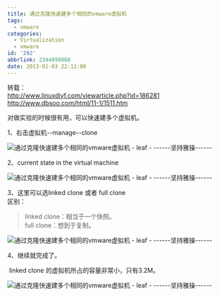 ```yaml
---
title: 通过克隆快速建多个相同的vmware虚拟机
tags:
  - vmware
categories:
  - Virtualization
  - vmware
id: '292'
abbrlink: 2344099068
date: 2013-01-03 22:11:00
---
```


转载：  
http://www.linuxdiyf.com/viewarticle.php?id=186281  
http://www.dbsoo.com/html/11-1/1511.htm  
  
对做实验的时候很有用，可以快速建多个虚拟机。  
  
1、右击虚拟机--manage--clone  

![通过克隆快速建多个相同的vmware虚拟机 - leaf - ------坚持雅操------](http://img5.ph.126.net/hdP7xJtaCFIbev6kV8vTJg==/6597242389983724135.jpg "通过克隆快速建多个相同的vmware虚拟机 - leaf - ------坚持雅操------")  
  
2、current state in the virtual machine  

![通过克隆快速建多个相同的vmware虚拟机 - leaf - ------坚持雅操------](http://img6.ph.126.net/FH-HXRjZif6uQBeW85ORIg==/6597776752633506436.jpg "通过克隆快速建多个相同的vmware虚拟机 - leaf - ------坚持雅操------")  
  
  

3、这里可以选linked clone 或者 full clone  
区别：  

> linked clone：相当于一个快照。  
> full clone：想到于复制。  

![通过克隆快速建多个相同的vmware虚拟机 - leaf - ------坚持雅操------](http://img4.ph.126.net/ZyDSoR471YmOyKrzaEumLg==/6597980162284648014.jpg "通过克隆快速建多个相同的vmware虚拟机 - leaf - ------坚持雅操------")  
  
4、继续就完成了。  
  
  

 linked clone 的虚拟机所占的容量非常小，只有3.2M。  

![通过克隆快速建多个相同的vmware虚拟机 - leaf - ------坚持雅操------](http://img6.ph.126.net/XI90c_-F8tNtuRU1F1kqNA==/6597343545053564776.jpg "通过克隆快速建多个相同的vmware虚拟机 - leaf - ------坚持雅操------")
